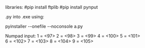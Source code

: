 libraries:
#pip install ftplib
#pip install pynput





.py into .exe using:

pyinstaller --onefile --noconsole a.py





Numpad input:
1 = <97>
2 = <98>
3 = <99>
4 = <100>
5 = <101>          
6 = <102>
7 = <103>
8 = <104>
9 = <105>
